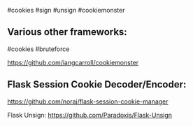 #cookies #sign #unsign #cookiemonster

Various other frameworks:
---
#cookies #bruteforce 

https://github.com/iangcarroll/cookiemonster

Flask Session Cookie Decoder/Encoder:
---
https://github.com/noraj/flask-session-cookie-manager

Flask Unsign:
https://github.com/Paradoxis/Flask-Unsign
